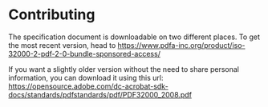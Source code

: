 # Contributing

The specification document is downloadable on two different places. To get the most recent version, head to https://www.pdfa-inc.org/product/iso-32000-2-pdf-2-0-bundle-sponsored-access/

If you want a slightly older version without the need to share personal information, you can download it using this url: https://opensource.adobe.com/dc-acrobat-sdk-docs/standards/pdfstandards/pdf/PDF32000_2008.pdf
